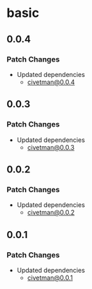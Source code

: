 # basic

## 0.0.4

### Patch Changes

-   Updated dependencies
    -   civetman@0.0.4

## 0.0.3

### Patch Changes

-   Updated dependencies
    -   civetman@0.0.3

## 0.0.2

### Patch Changes

-   Updated dependencies
    -   civetman@0.0.2

## 0.0.1

### Patch Changes

-   Updated dependencies
    -   civetman@0.0.1
